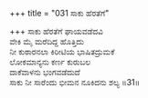 +++
title = "031 ಸಾಕು ಹೆರತೆಗೆ"

+++
ಸಾಕು ಹೆರತೆಗೆ ಘಾಯವಡೆದವಿ  
ವೇಕಿ ಮೈ ಮರೆದಿದ್ದ ಹೊತ್ತಿದು  
ನೀ ಕುಠಾರನಲಾ ಕಿರೀಟಿಯ ಭಾಷಿತದ್ರುಮಕೆ  
ಲೋಕಮಾನ್ಯನು ಕರ್ಣ ಕುರುಬಲ  
ದಾಕೆವಾಳನು ಭಂಗವಡೆದುದೆ  
ಸಾಕು ನೀ ಸಾರೆಂದು ಭೀಮನ ನೂಕಿದನು ಶಲ್ಯ          ॥31॥